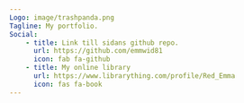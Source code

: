 ```yaml
---
Logo: image/trashpanda.png
Tagline: My portfolio.
Social:
    - title: Link till sidans github repo.
      url: https://github.com/emmwid81
      icon: fab fa-github
    - title: My online library
      url: https://www.librarything.com/profile/Red_Emma
      icon: fas fa-book
---
```


